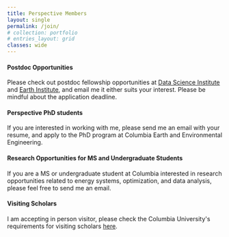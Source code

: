 ```yaml
---
title: Perspective Members
layout: single
permalink: /join/
# collection: portfolio
# entries_layout: grid
classes: wide
---
```

#### Postdoc Opportunities

Please check out postdoc fellowship opportunities at [Data Science Institute](https://datascience.columbia.edu/) and [Earth Institute](https://www.earth.columbia.edu/articles/view/55), and email me it either suits your interest. Please be mindful about the application deadline.

#### Perspective PhD students

If you are interested in working with me, please send me an email with your resume, and apply to the PhD program at Columbia Earth and Environmental Engineering.

#### Research Opportunities for MS and Undergraduate Students

If you are a MS or undergraduate student at Columbia interested in research opportunities related to energy systems, optimization, and data analysis, please feel free to send me an email.

#### Visiting Scholars

I am accepting in person visitor, please check the Columbia University's requirements for visiting scholars [here](https://isso.columbia.edu/content/sponsoring-and-extending-j-1-visiting-scholar).
